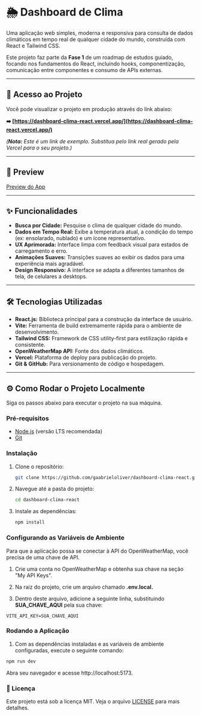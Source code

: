 # 🌦️ Dashboard de Clima

Uma aplicação web simples, moderna e responsiva para consulta de dados climáticos em tempo real de qualquer cidade do mundo, construída com React e Tailwind CSS.

Este projeto faz parte da **Fase 1** de um roadmap de estudos guiado, focando nos fundamentos do React, incluindo hooks, componentização, comunicação entre componentes e consumo de APIs externas.

---

## 🚀 Acesso ao Projeto

Você pode visualizar o projeto em produção através do link abaixo:

**➡️ [https://dashboard-clima-react.vercel.app/](https://dashboard-clima-react.vercel.app/)**

*(**Nota:** Este é um link de exemplo. Substitua pelo link real gerado pela Vercel para o seu projeto.)*

---

## 📸 Preview

[Preview do App](./preview.gif)

---

## ✨ Funcionalidades

- **Busca por Cidade:** Pesquise o clima de qualquer cidade do mundo.
- **Dados em Tempo Real:** Exibe a temperatura atual, a condição do tempo (ex: ensolarado, nublado) e um ícone representativo.
- **UX Aprimorada:** Interface limpa com feedback visual para estados de carregamento e erro.
- **Animações Suaves:** Transições suaves ao exibir os dados para uma experiência mais agradável.
- **Design Responsivo:** A interface se adapta a diferentes tamanhos de tela, de celulares a desktops.

---

## 🛠️ Tecnologias Utilizadas

- **React.js:** Biblioteca principal para a construção da interface de usuário.
- **Vite:** Ferramenta de build extremamente rápida para o ambiente de desenvolvimento.
- **Tailwind CSS:** Framework de CSS utility-first para estilização rápida e consistente.
- **OpenWeatherMap API:** Fonte dos dados climáticos.
- **Vercel:** Plataforma de deploy para publicação do projeto.
- **Git & GitHub:** Para versionamento de código e hospedagem.

---

## ⚙️ Como Rodar o Projeto Localmente

Siga os passos abaixo para executar o projeto na sua máquina.

### Pré-requisitos

- [Node.js](https://nodejs.org/en/) (versão LTS recomendada)
- [Git](https://git-scm.com/)

### Instalação

1. Clone o repositório:
   ```bash
   git clone https://github.com/gaabrieloliver/dashboard-clima-react.git
   ```


2. Navegue até a pasta do projeto:
    ```bash
    cd dashboard-clima-react
    ```

3. Instale as dependências:
    ```bash
    npm install
    ```

### Configurando as Variáveis de Ambiente

Para que a aplicação possa se conectar à API do OpenWeatherMap, você precisa de uma chave de API.

1. Crie uma conta no OpenWeatherMap e obtenha sua chave na seção "My API Keys".

2. Na raiz do projeto, crie um arquivo chamado **.env.local.**

3. Dentro deste arquivo, adicione a seguinte linha, substituindo **SUA_CHAVE_AQUI** pela sua chave:

<code>VITE_API_KEY=SUA_CHAVE_AQUI</code>

### Rodando a Aplicação

1. Com as dependências instaladas e as variáveis de ambiente configuradas, execute o seguinte comando:

```bash
npm run dev
```

Abra seu navegador e acesse http://localhost:5173.

### 📝 Licença

Este projeto está sob a licença MIT. Veja o arquivo [LICENSE](https://github.com/gaabrieloliver/dashboard-clima-react/blob/main/LICENSE) para mais detalhes.
